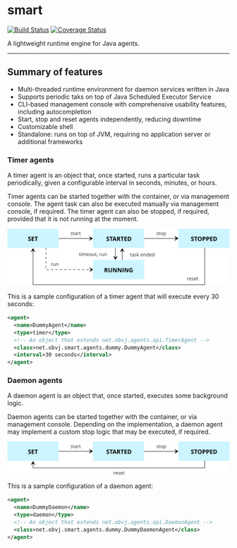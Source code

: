 # smart
[![Build Status](https://travis-ci.org/oswaldobapvicjr/smart.svg?branch=master)](https://travis-ci.org/oswaldobapvicjr/smart) [![Coverage Status](https://coveralls.io/repos/github/oswaldobapvicjr/smart/badge.svg?branch=master)](https://coveralls.io/github/oswaldobapvicjr/smart?branch=master)

A lightweight runtime engine for Java agents.

---

## Summary of features

- Multi-threaded runtime environment for daemon services written in Java
- Supports periodic taks on top of Java Scheduled Executor Service
- CLI-based management console with comprehensive usability features, including autocompletion
- Start, stop and reset agents independently, reducing downtime
- Customizable shell
- Standalone: runs on top of JVM, requiring no application server or additional frameworks

### Timer agents

A timer agent is an object that, once started, runs a particular task periodically, given a configurable interval in seconds, minutes, or hours.

Timer agents can be started together with the container, or via management console.
The agent task can also be executed manually via management console, if required. The timer agent can also be stopped, if required, provided that it is not running at the moment.

![Timer agents state machine](resources/state_chart_timer_agents.svg)

This is a sample configuration of a timer agent that will execute every 30 seconds:

```xml
<agent>
  <name>DummyAgent</name>
  <type>timer</type>
  <!-- An object that extends net.obvj.agents.api.TimerAgent -->
  <class>net.obvj.smart.agents.dummy.DummyAgent</class>
  <interval>30 seconds</interval>
</agent>
```

### Daemon agents

A daemon agent is an object that, once started, executes some background logic.

Daemon agents can be started together with the container, or via management console. Depending on the implementation, a daemon agent may implement a custom stop logic that may be executed, if required. 

![Daemon agents state machine](resources/state_chart_daemon_agents.svg)

This is a sample configuration of a daemon agent:

```xml
<agent>
  <name>DummyDaemon</name>
  <type>daemon</type>
  <!-- An object that extends net.obvj.agents.api.DaemonAgent -->
  <class>net.obvj.smart.agents.dummy.DummyDaemonAgent</class>
</agent>
```
